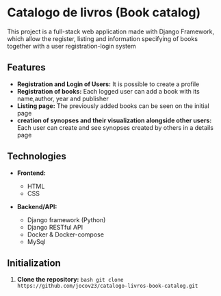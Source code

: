 # Catalogo de livros (Book catalog)
  This project is a full-stack web application made with Django Framework, which allow the register, listing and information specifying of books together with a user registration-login system

## Features
  - **Registration and Login of Users:** It is possible to create a profile
  - **Registration of books:** Each logged user can add a book with its name,author, year and publisher
  - **Listing page:** The previously added books can be seen on the initial page
  - **creation of synopses and their visualization alongside other users:** Each user can create and see synopses created by others in a details page

## Technologies
  - **Frontend:**
      - HTML
      - CSS

  - **Backend/API:**
      - Django framework (Python)
      - Django RESTful API
      - Docker & Docker-compose
      - MySql
      
## Initialization
  1. **Clone the repository:**
    ```bash
      git clone https://github.com/jocov23/catalogo-livros-book-catalog.git
    ``` 


    
  
